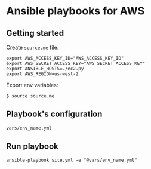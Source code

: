 # Ansible playbooks for AWS

## Getting started
Create `source.me` file:
```
export AWS_ACCESS_KEY_ID="AWS_ACCESS_KEY_ID"
export AWS_SECRET_ACCESS_KEY="AWS_SECRET_ACCESS_KEY"
export ANSIBLE_HOSTS=./ec2.py
export AWS_REGION=us-west-2
```
Export env variables:
```
$ source source.me
```

## Playbook's configuration
```
vars/env_name.yml
```
## Run playbook
```
ansible-playbook site.yml -e "@vars/env_name.yml"
```
